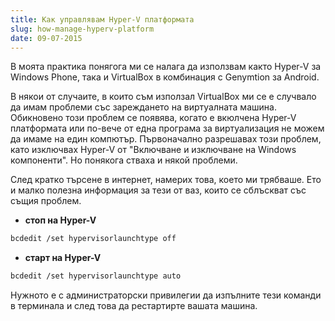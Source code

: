 ```yaml
---
title: Как управлявам Hyper-V платформата
slug: how-manage-hyperv-platform
date: 09-07-2015
---
```


В моята практика понягога ми се налага да използвам както Hyper-V за Windows Phone,
така и VirtualBox в комбинация с Genymtion за Android.

В някои от случаите, в които съм използал VirtualBox ми се е случвало да имам проблеми със зареждането на виртуалната машина. Обикновено този проблем се появява, когато е вкюлчена Hyper-V платформата или по-вече от една програма за виртуализация не можем да имаме на един компютър. Първоначално разрешавах този проблем, като изключвах Hyper-V от "Включване и изключване на Windows компоненти". Но понякога стваха и някой проблеми.

След кратко търсене в интернет, намерих това, което ми трябваше.
Ето и малко полезна информация за тези от ваз, които се сблъскват със същия проблем.

* **стоп на Hyper-V**

```bash
bcdedit /set hypervisorlaunchtype off
```

* **старт на Hyper-V**

```bash
bcdedit /set hypervisorlaunchtype auto
```

Нужното е с администраторски привилегии да изпълните тези команди в терминала
и след това да рестартирте вашата машина.